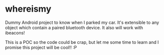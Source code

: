 # whereismy
Dummy Android project to know when I parked my car. It's extensible to any object which contain a paired bluetooth device.
It also will work with ibeacons!

This is a POC so the code could be crap, but let me some time to learn and I promise this project will be cool!! :P

